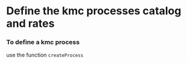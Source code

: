 # Define the kmc processes catalog and rates 

### To define a kmc process
use the function `createProcess`
